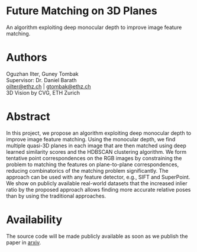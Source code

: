 # Future Matching on 3D Planes 
An algorithm exploiting deep monocular depth to improve image feature matching.

# Authors 
Oguzhan Ilter, Guney Tombak <br/>
Supervisor: Dr. Daniel Barath <br/>
oilter@ethz.ch | gtombak@ethz.ch<br/>
3D Vision by CVG, ETH Zurich <br/>

# Abstract
In this project, we propose an algorithm exploiting deep monocular depth to improve image feature matching.
Using the monocular depth, we find multiple quasi-3D planes in each image that are then matched using deep learned similarity scores and the HDBSCAN clustering algorithm. 
We form tentative point correspondences on the RGB images by constraining the problem to matching the features on plane-to-plane correspondences, reducing combinatorics of the matching problem significantly. 
The approach can be used with any feature detector, e.g., SIFT and SuperPoint. 
We show on publicly available real-world datasets that the increased inlier ratio by the proposed approach allows finding more accurate relative poses than by using the traditional approaches. 

# Availability 
The source code will be made publicly available as soon as we publish the paper in [arxiv](https://arxiv.org/).
